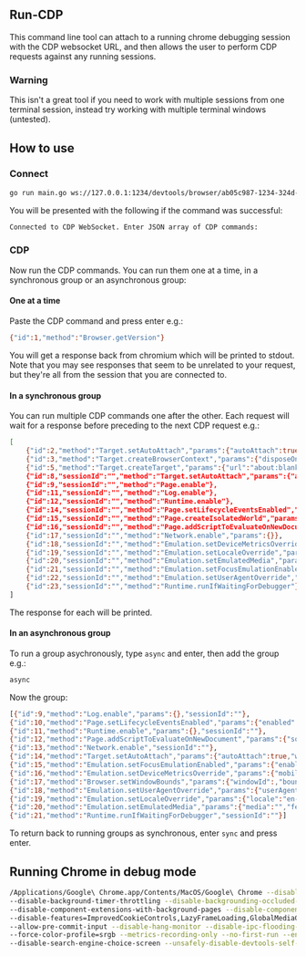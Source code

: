 ## Run-CDP

This command line tool can attach to a running chrome debugging session with the CDP websocket URL, and then allows the user to perform CDP requests against any running sessions.

### Warning

This isn't a great tool if you need to work with multiple sessions from one terminal session, instead try working with multiple terminal windows (untested).

## How to use

### Connect

```bash
go run main.go ws://127.0.0.1:1234/devtools/browser/ab05c987-1234-324d-b56a-12c40bbab02c
```

You will be presented with the following if the command was successful:

```bash
Connected to CDP WebSocket. Enter JSON array of CDP commands:
```

### CDP

Now run the CDP commands. You can run them one at a time, in a synchronous group or an asynchronous group:

#### One at a time

Paste the CDP command and press enter e.g.:

```bash
{"id":1,"method":"Browser.getVersion"}
```

You will get a response back from chromium which will be printed to stdout. Note that you may see responses that seem to be unrelated to your request, but they're all from the session that you are connected to.

#### In a synchronous group

You can run multiple CDP commands one after the other. Each request will wait for a response before preceding to the next CDP request e.g.:

```bash
[
    {"id":2,"method":"Target.setAutoAttach","params":{"autoAttach":true,"waitForDebuggerOnStart":true,"flatten":true}},
    {"id":3,"method":"Target.createBrowserContext","params":{"disposeOnDetach":true}},
    {"id":5,"method":"Target.createTarget","params":{"url":"about:blank","browserContextId":""}},
    {"id":8,"sessionId":"","method":"Target.setAutoAttach","params":{"autoAttach":true,"waitForDebuggerOnStart":true,"flatten":true}},
    {"id":9,"sessionId":"","method":"Page.enable"},
    {"id":11,"sessionId":"","method":"Log.enable"},
    {"id":12,"sessionId":"","method":"Runtime.enable"},
    {"id":14,"sessionId":"","method":"Page.setLifecycleEventsEnabled","params":{"enabled":true}},
    {"id":15,"sessionId":"","method":"Page.createIsolatedWorld","params":{"frameId":"","worldName":"__k6_browser_utility_world__","grantUniveralAccess":true}},
    {"id":16,"sessionId":"","method":"Page.addScriptToEvaluateOnNewDocument","params":{"source":"//# sourceURL=__xk6_browser_evaluation_script__","worldName":"__k6_browser_utility_world__"}},
    {"id":17,"sessionId":"","method":"Network.enable","params":{}},
    {"id":18,"sessionId":"","method":"Emulation.setDeviceMetricsOverride","params":{"width":1280,"height":720,"deviceScaleFactor":1,"mobile":false,"screenWidth":1280,"screenHeight":720,"screenOrientation":{"type":"landscapePrimary","angle":90}}},
    {"id":19,"sessionId":"","method":"Emulation.setLocaleOverride","params":{"locale":"en-US"}},
    {"id":20,"sessionId":"","method":"Emulation.setEmulatedMedia","params":{"media":"screen","features":[{"name":"prefers-color-scheme","value":"light"},{"name":"prefers-reduced-motion","value":""}]}},
    {"id":21,"sessionId":"","method":"Emulation.setFocusEmulationEnabled","params":{"enabled":true}},
    {"id":22,"sessionId":"","method":"Emulation.setUserAgentOverride","params":{"userAgent":"Mozilla/5.0 (Windows NT 10.0; Win64; x64) AppleWebKit/537.36 (KHTML, like Gecko) Chrome/102.0.5005.40 Safari/537.36","acceptLanguage":"en-US"}},
    {"id":23,"sessionId":"","method":"Runtime.runIfWaitingForDebugger"}
]
```

The response for each will be printed.


#### In an asynchronous group

To run a group asychronously, type `async` and enter, then add the group e.g.:

```bash
async
```

Now the group:

```bash
[{"id":9,"method":"Log.enable","params":{},"sessionId":""},
{"id":10,"method":"Page.setLifecycleEventsEnabled","params":{"enabled":true},"sessionId":""},
{"id":11,"method":"Runtime.enable","params":{},"sessionId":""},
{"id":12,"method":"Page.addScriptToEvaluateOnNewDocument","params":{"source":"","worldName":"__k6_utility_world__"},"sessionId":""},
{"id":13,"method":"Network.enable","sessionId":""},
{"id":14,"method":"Target.setAutoAttach","params":{"autoAttach":true,"waitForDebuggerOnStart":true,"flatten":true},"sessionId":""},
{"id":15,"method":"Emulation.setFocusEmulationEnabled","params":{"enabled":true},"sessionId":""},
{"id":16,"method":"Emulation.setDeviceMetricsOverride","params":{"mobile":false,"width":1280,"height":720,"screenWidth":1280,"screenHeight":720,"deviceScaleFactor":1,"screenOrientation":{"angle":90,"type":"landscapePrimary"}},"sessionId":""},
{"id":17,"method":"Browser.setWindowBounds","params":{"windowId":,"bounds":{"width":1282,"height":800}},"sessionId":""},
{"id":18,"method":"Emulation.setUserAgentOverride","params":{"userAgent":"Mozilla/5.0 (Windows NT 10.0; Win64; x64) AppleWebKit/537.36 (KHTML, like Gecko) Chrome/102.0.5005.40 Safari/537.36","acceptLanguage":"en-US"},"sessionId":""},
{"id":19,"method":"Emulation.setLocaleOverride","params":{"locale":"en-US"},"sessionId":""},
{"id":20,"method":"Emulation.setEmulatedMedia","params":{"media":"","features":[{"name":"prefers-color-scheme","value":"light"},{"name":"prefers-reduced-motion","value":"no-preference"},{"name":"forced-colors","value":"none"}]},"sessionId":""},
{"id":21,"method":"Runtime.runIfWaitingForDebugger","sessionId":""}]
```

To return back to running groups as synchronous, enter `sync` and press enter.

## Running Chrome in debug mode

```bash
/Applications/Google\ Chrome.app/Contents/MacOS/Google\ Chrome --disable-field-trial-config --disable-background-networking --enable-features=NetworkService,NetworkServiceInProcess \
--disable-background-timer-throttling --disable-backgrounding-occluded-windows --disable-back-forward-cache --disable-breakpad --disable-client-side-phishing-detection \
--disable-component-extensions-with-background-pages --disable-component-update --no-default-browser-check --disable-default-apps --disable-dev-shm-usage --disable-extensions \
--disable-features=ImprovedCookieControls,LazyFrameLoading,GlobalMediaControls,DestroyProfileOnBrowserClose,MediaRouter,DialMediaRouteProvider,AcceptCHFrame,AutoExpandDetailsElement,CertificateTransparencyComponentUpdater,AvoidUnnecessaryBeforeUnloadCheckSync,Translate,HttpsUpgrades,PaintHolding \
--allow-pre-commit-input --disable-hang-monitor --disable-ipc-flooding-protection --disable-popup-blocking --disable-prompt-on-repost --disable-renderer-backgrounding \
--force-color-profile=srgb --metrics-recording-only --no-first-run --enable-automation --password-store=basic --use-mock-keychain --no-service-autorun --export-tagged-pdf \
--disable-search-engine-choice-screen --unsafely-disable-devtools-self-xss-warnings --no-startup-window --user-data-dir=/var/folders/7s/686mfghs7vndw75bv87qwrmh0000gn/T/ --remote-debugging-port=1234 --remote-debugging-address=0.0.0.0
```
